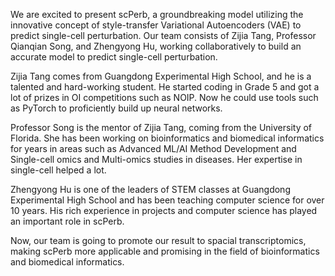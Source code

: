 We are excited to present scPerb, a groundbreaking model utilizing the innovative concept of style-transfer Variational Autoencoders (VAE) to predict single-cell perturbation. Our team consists of Zijia Tang, Professor Qianqian Song, and Zhengyong Hu, working collaboratively to build an accurate model to predict single-cell perturbation.  

Zijia Tang comes from Guangdong Experimental High School, and he is a talented and hard-working student. He started coding in Grade 5 and got a lot of prizes in OI competitions such as NOIP. Now he could use tools such as PyTorch to proficiently build up neural networks. 

Professor Song is the mentor of Zijia Tang, coming from the University of Florida. She has been working on bioinformatics and biomedical informatics for years in areas such as Advanced ML/AI Method Development and Single-cell omics and Multi-omics studies in diseases. Her expertise in single-cell helped a lot. 

Zhengyong Hu is one of the leaders of STEM classes at Guangdong Experimental High School and has been teaching computer science for over 10 years. His rich experience in projects and computer science has played an important role in scPerb. 

Now, our team is going to promote our result to spacial transcriptomics, making scPerb more applicable and promising in the field of bioinformatics and biomedical informatics.